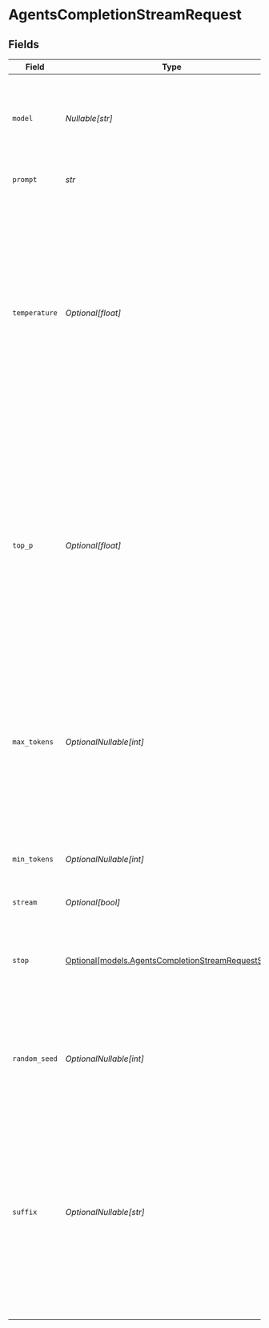 # AgentsCompletionStreamRequest


## Fields

| Field                                                                                                                                                                                                                                                         | Type                                                                                                                                                                                                                                                          | Required                                                                                                                                                                                                                                                      | Description                                                                                                                                                                                                                                                   | Example                                                                                                                                                                                                                                                       |
| ------------------------------------------------------------------------------------------------------------------------------------------------------------------------------------------------------------------------------------------------------------- | ------------------------------------------------------------------------------------------------------------------------------------------------------------------------------------------------------------------------------------------------------------- | ------------------------------------------------------------------------------------------------------------------------------------------------------------------------------------------------------------------------------------------------------------- | ------------------------------------------------------------------------------------------------------------------------------------------------------------------------------------------------------------------------------------------------------------- | ------------------------------------------------------------------------------------------------------------------------------------------------------------------------------------------------------------------------------------------------------------- |
| `model`                                                                                                                                                                                                                                                       | *Nullable[str]*                                                                                                                                                                                                                                               | :heavy_check_mark:                                                                                                                                                                                                                                            | ID of the model to use. Only compatible for now with:<br/>  - `codestral-2405`<br/>  - `codestral-latest`                                                                                                                                                     | codestral-2405                                                                                                                                                                                                                                                |
| `prompt`                                                                                                                                                                                                                                                      | *str*                                                                                                                                                                                                                                                         | :heavy_check_mark:                                                                                                                                                                                                                                            | The text/code to complete.                                                                                                                                                                                                                                    | def                                                                                                                                                                                                                                                           |
| `temperature`                                                                                                                                                                                                                                                 | *Optional[float]*                                                                                                                                                                                                                                             | :heavy_minus_sign:                                                                                                                                                                                                                                            | What sampling temperature to use, between 0.0 and 1.0. Higher values like 0.8 will make the output more random, while lower values like 0.2 will make it more focused and deterministic. We generally recommend altering this or `top_p` but not both.        |                                                                                                                                                                                                                                                               |
| `top_p`                                                                                                                                                                                                                                                       | *Optional[float]*                                                                                                                                                                                                                                             | :heavy_minus_sign:                                                                                                                                                                                                                                            | Nucleus sampling, where the model considers the results of the tokens with `top_p` probability mass. So 0.1 means only the tokens comprising the top 10% probability mass are considered. We generally recommend altering this or `temperature` but not both. |                                                                                                                                                                                                                                                               |
| `max_tokens`                                                                                                                                                                                                                                                  | *OptionalNullable[int]*                                                                                                                                                                                                                                       | :heavy_minus_sign:                                                                                                                                                                                                                                            | The maximum number of tokens to generate in the completion. The token count of your prompt plus `max_tokens` cannot exceed the model's context length.                                                                                                        |                                                                                                                                                                                                                                                               |
| `min_tokens`                                                                                                                                                                                                                                                  | *OptionalNullable[int]*                                                                                                                                                                                                                                       | :heavy_minus_sign:                                                                                                                                                                                                                                            | The minimum number of tokens to generate in the completion.                                                                                                                                                                                                   |                                                                                                                                                                                                                                                               |
| `stream`                                                                                                                                                                                                                                                      | *Optional[bool]*                                                                                                                                                                                                                                              | :heavy_minus_sign:                                                                                                                                                                                                                                            | N/A                                                                                                                                                                                                                                                           |                                                                                                                                                                                                                                                               |
| `stop`                                                                                                                                                                                                                                                        | [Optional[models.AgentsCompletionStreamRequestStop]](../models/agentscompletionstreamrequeststop.md)                                                                                                                                                          | :heavy_minus_sign:                                                                                                                                                                                                                                            | Stop generation if this token is detected. Or if one of these tokens is detected when providing an array                                                                                                                                                      |                                                                                                                                                                                                                                                               |
| `random_seed`                                                                                                                                                                                                                                                 | *OptionalNullable[int]*                                                                                                                                                                                                                                       | :heavy_minus_sign:                                                                                                                                                                                                                                            | The seed to use for random sampling. If set, different calls will generate deterministic results.                                                                                                                                                             |                                                                                                                                                                                                                                                               |
| `suffix`                                                                                                                                                                                                                                                      | *OptionalNullable[str]*                                                                                                                                                                                                                                       | :heavy_minus_sign:                                                                                                                                                                                                                                            | Optional text/code that adds more context for the model. When given a `prompt` and a `suffix` the model will fill what is between them. When `suffix` is not provided, the model will simply execute completion starting with `prompt`.                       | return a+b                                                                                                                                                                                                                                                    |